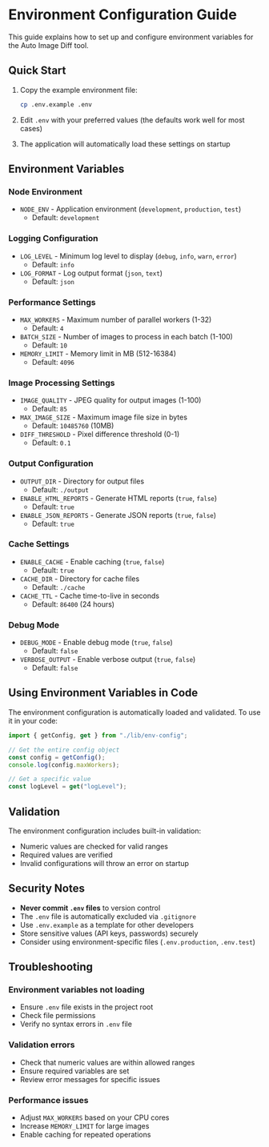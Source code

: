 # Environment Configuration Guide

This guide explains how to set up and configure environment variables for the Auto Image Diff tool.

## Quick Start

1. Copy the example environment file:

   ```bash
   cp .env.example .env
   ```

2. Edit `.env` with your preferred values (the defaults work well for most cases)

3. The application will automatically load these settings on startup

## Environment Variables

### Node Environment

- `NODE_ENV` - Application environment (`development`, `production`, `test`)
  - Default: `development`

### Logging Configuration

- `LOG_LEVEL` - Minimum log level to display (`debug`, `info`, `warn`, `error`)
  - Default: `info`
- `LOG_FORMAT` - Log output format (`json`, `text`)
  - Default: `json`

### Performance Settings

- `MAX_WORKERS` - Maximum number of parallel workers (1-32)
  - Default: `4`
- `BATCH_SIZE` - Number of images to process in each batch (1-100)
  - Default: `10`
- `MEMORY_LIMIT` - Memory limit in MB (512-16384)
  - Default: `4096`

### Image Processing Settings

- `IMAGE_QUALITY` - JPEG quality for output images (1-100)
  - Default: `85`
- `MAX_IMAGE_SIZE` - Maximum image file size in bytes
  - Default: `10485760` (10MB)
- `DIFF_THRESHOLD` - Pixel difference threshold (0-1)
  - Default: `0.1`

### Output Configuration

- `OUTPUT_DIR` - Directory for output files
  - Default: `./output`
- `ENABLE_HTML_REPORTS` - Generate HTML reports (`true`, `false`)
  - Default: `true`
- `ENABLE_JSON_REPORTS` - Generate JSON reports (`true`, `false`)
  - Default: `true`

### Cache Settings

- `ENABLE_CACHE` - Enable caching (`true`, `false`)
  - Default: `true`
- `CACHE_DIR` - Directory for cache files
  - Default: `./cache`
- `CACHE_TTL` - Cache time-to-live in seconds
  - Default: `86400` (24 hours)

### Debug Mode

- `DEBUG_MODE` - Enable debug mode (`true`, `false`)
  - Default: `false`
- `VERBOSE_OUTPUT` - Enable verbose output (`true`, `false`)
  - Default: `false`

## Using Environment Variables in Code

The environment configuration is automatically loaded and validated. To use it in your code:

```typescript
import { getConfig, get } from "./lib/env-config";

// Get the entire config object
const config = getConfig();
console.log(config.maxWorkers);

// Get a specific value
const logLevel = get("logLevel");
```

## Validation

The environment configuration includes built-in validation:

- Numeric values are checked for valid ranges
- Required values are verified
- Invalid configurations will throw an error on startup

## Security Notes

- **Never commit `.env` files** to version control
- The `.env` file is automatically excluded via `.gitignore`
- Use `.env.example` as a template for other developers
- Store sensitive values (API keys, passwords) securely
- Consider using environment-specific files (`.env.production`, `.env.test`)

## Troubleshooting

### Environment variables not loading

- Ensure `.env` file exists in the project root
- Check file permissions
- Verify no syntax errors in `.env` file

### Validation errors

- Check that numeric values are within allowed ranges
- Ensure required variables are set
- Review error messages for specific issues

### Performance issues

- Adjust `MAX_WORKERS` based on your CPU cores
- Increase `MEMORY_LIMIT` for large images
- Enable caching for repeated operations
